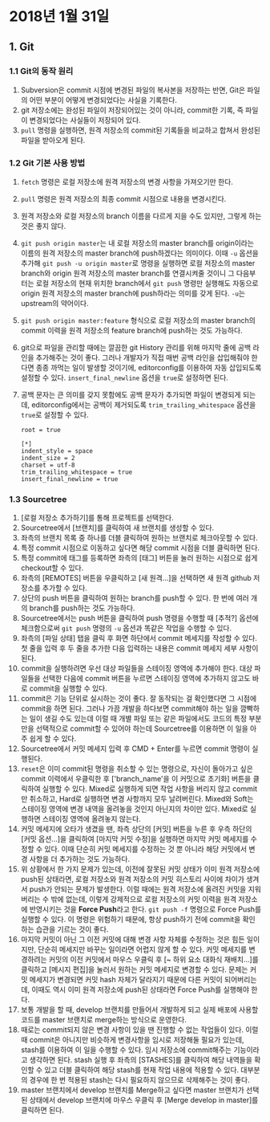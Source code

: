# 2018년 1월 31일

## 1. Git

### 1.1 Git의 동작 원리

1. Subversion은 commit 시점에 변경된 파일의 복사본을 저장하는 반면, Git은 파일의 어떤 부분이 어떻게 변경되었다는 사실을 기록한다.
2. git 저장소에는 완성된 파일이 저장되어있는 것이 아니라, commit한 기록, 즉 파일이 변경되었다는 사실들이 저장되어 있다.
3. `pull` 명령을 실행하면, 원격 저장소의 commit된 기록들을 비교하고 합쳐서 완성된 파일을 받아오게 된다.

### 1.2 Git 기본 사용 방법

1. `fetch` 명령은 로컬 저장소에 원격 저장소의 변경 사항을 가져오기만 한다.
2. `pull` 명령은  원격 저장소의 최종 commit 시점으로 내용을 변경시킨다.
3. 원격 저장소와 로컬 저장소의 branch 이름을 다르게 지을 수도 있지만, 그렇게 하는 것은 좋지 않다.
4. `git push origin master`는 내 로컬 저장소의 master branch를 origin이라는 이름의 원격 저장소의 master branch에 push하겠다는 의미이다. 이때 `-u` 옵션을 추가해 `git push -u origin master`로 명령을 실행하면 로컬 저장소의 master branch와 origin 원격 저장소의 master branch를 연결시켜줄 것이니 그 다음부터는 로컬 저장소의 현재 위치한 branch에서 `git push` 명령만 실행해도 자동으로 origin 원격 저장소의 master branch에 push하라는 의미를 갖게 된다. `-u`는 upstream의 약어이다.
5. `git push origin master:feature` 형식으로 로컬 저장소의 master branch의 commit 이력을 원격 저장소의 feature branch에 push하는 것도 가능하다.
6. git으로 파일을 관리할 때에는 깔끔한 git History 관리를 위해 마지막 줄에 공백 라인을 추가해주는 것이 좋다. 그러나 개발자가 직접 매번 공백 라인을 삽입해줘야 한다면 종종 까먹는 일이 발생할 것이기에, editorconfig를 이용하여 자동 삽입되도록 설정할 수 있다. `insert_final_newline` 옵션을 `true`로 설정하면 된다.
7. 공백 문자는 큰 의미를 갖지 못함에도 공백 문자가 추가되면 파일이 변경되게 되는데, editorconfig에서는 공백이 제거되도록 `trim_trailing_whitespace` 옵션을 `true`로 설정할 수 있다.

   ```
   root = true

   [*]
   indent_style = space
   indent_size = 2
   charset = utf-8
   trim_trailing_whitespace = true
   insert_final_newline = true
   ```

### 1.3 Sourcetree

1. [로컬 저장소 추가하기]를 통해 프로젝트를 선택한다.
2. Sourcetree에서 [브랜치]를 클릭하여 새 브랜치를 생성할 수 있다.
3. 좌측의 브랜치 목록 중 하나를 더블 클릭하여 원하는 브랜치로 체크아웃할 수 있다.
4. 특정 commit 시점으로 이동하고 싶다면 해당 commit 시점을 더블 클릭하면 된다.
5. 특정 commit에 태그를 등록하면 좌측의 [태그] 버튼을 눌러 원하는 시점으로 쉽게 checkout할 수 있다.
6. 좌측의 [REMOTES] 버튼을 우클릭하고 [새 원격...]을 선택하면 새 원격 github 저장소를 추가할 수 있다.
7. 상단의 push 버튼을 클릭하여 원하는 branch를 push할 수 있다. 한 번에 여러 개의 branch를 push하는 것도 가능하다.
8. Sourcetree에서는 push 버튼을 클릭하여 push 명령을 수행할 때 [추적?] 옵션에 체크함으로써 `git push` 명령의 `-u` 옵션과 똑같은 작업을 수행할 수 있다.
9. 좌측의 [파일 상태] 탭을 클릭 후 화면 하단에서 commit 메세지를 작성할 수 있다. 첫 줄을 입력 후 두 줄을 추가한 다음 입력하는 내용은 commit 메세지 세부 사항이 된다.
10. commit을 실행하려면 우선 대상 파일들을 스테이징 영역에 추가해야 한다. 대상 파일들을 선택한 다음에 commit 버튼을 누르면 스테이징 영역에 추가하지 않고도 바로 commit을 실행할 수 있다.
11. commit은 기능 단위로 실시하는 것이 좋다. 잘 동작되는 걸 확인했다면 그 시점에 commit을 하면 된다. 그러나 가끔 개발을 하다보면 commit해야 하는 일을 깜빡하는 일이 생길 수도 있는데 이럴 때 개별 파일 또는 같은 파일에서도 코드의 특정 부분만을 선택적으로 commit할 수 있어야 하는데 Sourcetree를 이용하면 이 일을 아주 쉽게 할 수 있다.
12. Sourcetree에서 커밋 메세지 입력 후 CMD + Enter를 누르면 commit 명령이 실행된다.
13. `reset`은 이미 commit된 명령을 취소할 수 있는 명령으로, 자신이 돌아가고 싶은 commit 이력에서 우클릭한 후 ['branch_name'을 이 커밋으로 초기화] 버튼을 클릭하여 실행할 수 있다. Mixed로 실행하게 되면 작업 사항을 버리지 않고 commit만 취소하고, Hard로 실행하면 변경 사항까지 모두 날려버린다. Mixed와 Soft는 스테이징 영역에 변경 내역을 올려놓을 것인지 아닌지의 차이만 있다. Mixed로 실행하면 스테이징 영역에 올려놓지 않는다.
14. 커밋 메세지에 오타가 생겼을 땐, 좌측 상단의 [커밋] 버튼을 누른 후 우측 하단의 [커밋 옵션...]을 클릭하여 [마지막 커밋 수정]을 실행하면 마지막 커밋 메세지를 수정할 수 있다. 이때 단순히 커밋 메세지를 수정하는 것 뿐 아니라 해당 커밋에서 변경 사항을 더 추가하는 것도 가능하다.
15. 위 상황에서 한 가지 문제가 있는데, 이전에 잘못된 커밋 상태가 이미 원격 저장소에 push된 상태라면, 로컬 저장소와 원격 저장소의 커밋 히스토리 사이에 차이가 생겨서 push가 안되는 문제가 발생한다. 이럴 때에는 원격 저장소에 올려진 커밋을 지워버리는 수 밖에 없는데, 이렇게 강제적으로 로컬 저장소의 커밋 이력을 원격 저장소에 반영시키는 것을 **Force Push**라고 한다. `git push -f` 명령으로 Force Push를 실행할 수 있다. 이 명령은 위험하기 때문에, 항상 push하기 전에 commit을 확인하는 습관을 기르는 것이 좋다.
16. 마지막 커밋이 아닌 그 이전 커밋에 대해 변경 사항 자체를 수정하는 것은 힘든 일이지만, 단순히 메세지만 바꾸는 일이라면 어렵지 않게 할 수 있다. 커밋 메세지를 변경하려는 커밋의 이전 커밋에서 마우스 우클릭 후 [~ 하위 요소 대화식 재배치...]를 클릭하고 [메시지 편집]을 눌러서 원하는 커밋 메세지로 변경할 수 있다. 문제는 커밋 메세지가 변경되면 커밋 hash 자체가 달라지기 때문에 다른 커밋이 되어버리는데, 이때도 역시 이미 원격 저장소에 push된 상태라면 Force Push를 실행해야 한다.
17. 보통 개발을 할 때, develop 브랜치를 만들어서 개발하게 되고 실제 배포에 사용할 코드를 master 브랜치로 merge하는 방식으로 운영한다.
18. 때로는 commit되지 않은 변경 사항이 있을 땐 진행할 수 없는 작업들이 있다. 이럴 때 commit은 아니지만 비슷하게 변경사항을 임시로 저장해둘 필요가 있는데, stash를 이용하여 이 일을 수행할 수 있다. 임시 저장소에 commit해주는 기능이라고 생각하면 된다. stash 실행 후 좌측의 [STASHES]를 클릭하여 해당 내역들을 확인할 수 있고 더블 클릭하여 해당 stash를 현재 작업 내용에 적용할 수 있다. 대부분의 경우에 한 번 적용된 stash는 다시 필요하지 않으므로 삭제해주는 것이 좋다.
19. master 브랜치에서 develop 브랜치를 Merge하고 싶다면 master 브랜치가 선택된 상태에서 develop 브랜치에 마우스 우클릭 후 [Merge develop in master]를 클릭하면 된다.